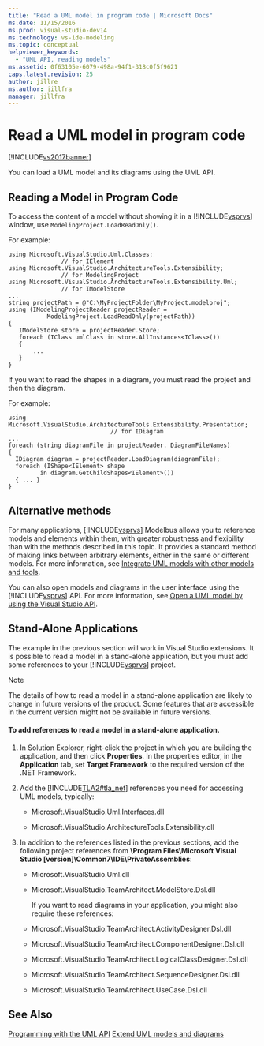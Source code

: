 ```yaml
---
title: "Read a UML model in program code | Microsoft Docs"
ms.date: 11/15/2016
ms.prod: visual-studio-dev14
ms.technology: vs-ide-modeling
ms.topic: conceptual
helpviewer_keywords:
  - "UML API, reading models"
ms.assetid: 0f63105e-6079-498a-94f1-318c0f5f9621
caps.latest.revision: 25
author: jillre
ms.author: jillfra
manager: jillfra
---
```

# Read a UML model in program code
[!INCLUDE[vs2017banner](../includes/vs2017banner.md)]

You can load a UML model and its diagrams using the UML API.

## <a name="Reading"></a> Reading a Model in Program Code
 To access the content of a model without showing it in a [!INCLUDE[vsprvs](../includes/vsprvs-md.md)] window, use `ModelingProject.LoadReadOnly()`.

 For example:

```
using Microsoft.VisualStudio.Uml.Classes;
               // for IElement
using Microsoft.VisualStudio.ArchitectureTools.Extensibility;
               // for ModelingProject
using Microsoft.VisualStudio.ArchitectureTools.Extensibility.Uml;
               // for IModelStore
...
string projectPath = @"C:\MyProjectFolder\MyProject.modelproj";
using (IModelingProjectReader projectReader =
           ModelingProject.LoadReadOnly(projectPath))
{
   IModelStore store = projectReader.Store;
   foreach (IClass umlClass in store.AllInstances<IClass>())
   {
       ...
   }
}
```

 If you want to read the shapes in a diagram, you must read the project and then the diagram.

 For example:

```
using Microsoft.VisualStudio.ArchitectureTools.Extensibility.Presentation;
                             // for IDiagram
...
foreach (string diagramFile in projectReader. DiagramFileNames)
{
  IDiagram diagram = projectReader.LoadDiagram(diagramFile);
  foreach (IShape<IElement> shape
         in diagram.GetChildShapes<IElement>())
  { ... }
}
```

## Alternative methods
 For many applications, [!INCLUDE[vsprvs](../includes/vsprvs-md.md)] Modelbus allows you to reference models and elements within them, with greater robustness and flexibility than with the methods described in this topic. It provides a standard method of making links between arbitrary elements, either in the same or different models. For more information, see [Integrate UML models with other models and tools](../modeling/integrate-uml-models-with-other-models-and-tools.md).

 You can also open models and diagrams in the user interface using the [!INCLUDE[vsprvs](../includes/vsprvs-md.md)] API. For more information, see [Open a UML model by using the Visual Studio API](../modeling/open-a-uml-model-by-using-the-visual-studio-api.md).

## <a name="Standalone"></a> Stand-Alone Applications
 The example in the previous section will work in Visual Studio extensions. It is possible to read a model in a stand-alone application, but you must add some references to your [!INCLUDE[vsprvs](../includes/vsprvs-md.md)] project.

> [!NOTE]
> The details of how to read a model in a stand-alone application are likely to change in future versions of the product. Some features that are accessible in the current version might not be available in future versions.

#### To add references to read a model in a stand-alone application.

1. In Solution Explorer, right-click the project in which you are building the application, and then click **Properties**. In the properties editor, in the **Application** tab, set **Target Framework** to the required version of the .NET Framework.

2. Add the [!INCLUDE[TLA2#tla_net](../includes/tla2sharptla-net-md.md)] references you need for accessing UML models, typically:

   - Microsoft.VisualStudio.Uml.Interfaces.dll

   - Microsoft.VisualStudio.ArchitectureTools.Extensibility.dll

3. In addition to the references listed in the previous sections, add the following project references from **\Program Files\Microsoft Visual Studio [version]\Common7\IDE\PrivateAssemblies**:

   - Microsoft.VisualStudio.Uml.dll

   - Microsoft.VisualStudio.TeamArchitect.ModelStore.Dsl.dll

     If you want to read diagrams in your application, you might also require these references:

   - Microsoft.VisualStudio.TeamArchitect.ActivityDesigner.Dsl.dll

   - Microsoft.VisualStudio.TeamArchitect.ComponentDesigner.Dsl.dll

   - Microsoft.VisualStudio.TeamArchitect.LogicalClassDesigner.Dsl.dll

   - Microsoft.VisualStudio.TeamArchitect.SequenceDesigner.Dsl.dll

   - Microsoft.VisualStudio.TeamArchitect.UseCase.Dsl.dll

## See Also
 [Programming with the UML API](../modeling/programming-with-the-uml-api.md)
 [Extend UML models and diagrams](../modeling/extend-uml-models-and-diagrams.md)
